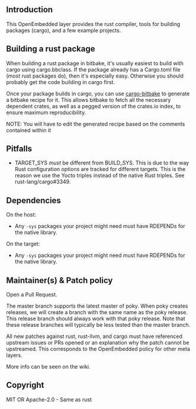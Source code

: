 ## Introduction

This OpenEmbedded layer provides the rust compiler, tools for building packages
(cargo), and a few example projects.

## Building a rust package

When building a rust package in bitbake, it's usually easiest to build with
cargo using cargo.bbclass.  If the package already has a Cargo.toml file (most
rust packages do), then it's especially easy.  Otherwise you should probably
get the code building in cargo first.

Once your package builds in cargo, you can use
[cargo-bitbake](https://github.com/meta-rust/cargo-bitbake) to generate a bitbake
recipe for it.  This allows bitbake to fetch all the necessary dependent
crates, as well as a pegged version of the crates.io index, to ensure maximum
reproducibility.

NOTE: You will have to edit the generated recipe based on the comments
contained within it

## Pitfalls

 - TARGET_SYS _must_ be different from BUILD_SYS. This is due to the way Rust
 configuration options are tracked for different targets. This is the reason 
 we use the Yocto triples instead of the native Rust triples. See rust-lang/cargo#3349.

## Dependencies

On the host:
 - Any `-sys` packages your project might need must have RDEPENDs for
 the native library.

On the target:
 - Any `-sys` packages your project might need must have RDEPENDs for
 the native library.

## Maintainer(s) & Patch policy

Open a Pull Request.

The master branch supports the latest master of poky. When poky creates releases, we will create a branch with the same name as the poky release. This release branch should always work with that poky release. Note that these release branches will typically be less tested than the master branch.

All new patches against rust, rust-llvm, and cargo must have referenced
upstream issues or PRs opened or an explanation why the patch cannot be
upstreamed. This corresponds to the OpenEmbedded policy for other meta layers.

More info can be seen on the wiki.

## Copyright

MIT OR Apache-2.0 - Same as rust

